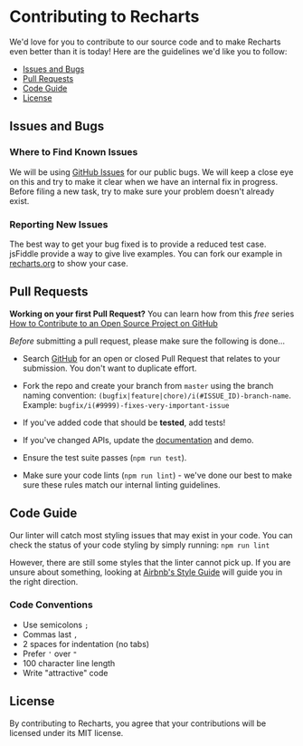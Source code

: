 # Contributing to Recharts

We'd love for you to contribute to our source code and to make Recharts even better than it is today! Here are the guidelines we'd like you to follow:

+ [Issues and Bugs](#issues)
+ [Pull Requests](#pr)
+ [Code Guide](#code)
+ [License](#license)

## <a name="issues"></a>Issues and Bugs

### Where to Find Known Issues

We will be using [GitHub Issues](https://github.com/recharts/recharts/issues) for our public bugs. We will keep a close eye on this and try to make it clear when we have an internal fix in progress. Before filing a new task, try to make sure your problem doesn't already exist.

### Reporting New Issues

The best way to get your bug fixed is to provide a reduced test case. jsFiddle  provide a way to give live examples. You can fork our example in [recharts.org](http://recharts.org/) to show your case.


## <a name="pr"></a>Pull Requests

**Working on your first Pull Request?** You can learn how from this *free* series [How to Contribute to an Open Source Project on GitHub](https://app.egghead.io/playlists/how-to-contribute-to-an-open-source-project-on-github)

*Before* submitting a pull request, please make sure the following is done…

+ Search [GitHub](https://github.com/recharts/recharts/pulls) for an open or closed Pull Request that relates to your submission. You don't want to duplicate effort.

+ Fork the repo and create your branch from `master` using the branch naming convention: `(bugfix|feature|chore)/i(#ISSUE_ID)-branch-name`. Example: `bugfix/i(#9999)-fixes-very-important-issue`
+ If you've added code that should be **tested**, add tests!
+ If you've changed APIs, update the [documentation](https://github.com/recharts/recharts.org) and demo.
+ Ensure the test suite passes (`npm run test`).
+ Make sure your code lints (`npm run lint`) - we've done our best to make sure these rules match our internal linting guidelines.


## <a name="code"></a>Code Guide

Our linter will catch most styling issues that may exist in your code.
You can check the status of your code styling by simply running: `npm run lint`

However, there are still some styles that the linter cannot pick up. If you are unsure about something, looking at [Airbnb's Style Guide](https://github.com/airbnb/javascript) will guide you in the right direction.

### Code Conventions

* Use semicolons `;`
* Commas last `,`
* 2 spaces for indentation (no tabs)
* Prefer `'` over `"`
* 100 character line length
* Write "attractive" code

## <a name="license"></a>License

By contributing to Recharts, you agree that your contributions will be licensed under its MIT license.
